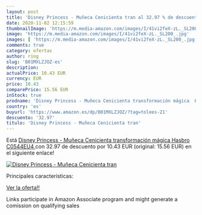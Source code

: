 ```yaml
---
layout: post
title: 'Disney Princess - Muñeca Cenicienta tran al 32.97 % de descuento'
date: 2020-11-02 12:15:59
thumbnailImage: 'https://m.media-amazon.com/images/I/41vi2feX-zL._SL200_.jpg'
image: 'https://m.media-amazon.com/images/I/41vi2feX-zL._SL200_.jpg'
images: [ 'https://m.media-amazon.com/images/I/41vi2feX-zL._SL200_.jpg' ]
comments: true
category: ofertas
author: ring
slug: 'B01MXLZJOZ-es'
description:
actualPrice: 10.43 EUR
currency: EUR
price: 10.43
comparePrice: 15.56 EUR
inStock: true
prodname: 'Disney Princess - Muñeca Cenicienta transformación mágica  Hasbro C0544EU4 '
country: 'es'
buyurl: 'https://www.amazon.es/dp/B01MXLZJOZ/?tag=tolees-21'
descuento: '32.97'
titulo: 'Disney Princess - Muñeca Cenicienta tran'
---
```


Está [Disney Princess - Muñeca Cenicienta transformación mágica  Hasbro C0544EU4 ](https://www.amazon.es/dp/B01MXLZJOZ/?tag=tolees-21) con 32.97 de descuento por 10.43 EUR (original: 15.56 EUR) en el siguiente enlace!

[![Disney Princess - Muñeca Cenicienta tran](https://m.media-amazon.com/images/I/41vi2feX-zL._SL200_.jpg)](https://www.amazon.es/dp/B01MXLZJOZ/?tag=tolees-21)

Principales características:


[Ver la oferta!!](https://www.amazon.es/dp/B01MXLZJOZ/?tag=tolees-21)

Links participate in Amazon Associate program and might generate a comission on qualifying sales


